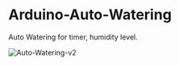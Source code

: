 # Arduino-Auto-Watering

Auto Watering for timer, humidity level.

![Auto-Watering-v2](https://user-images.githubusercontent.com/58390407/159154526-8af49cea-a648-49a0-9b68-35846ae56f5c.JPG)
